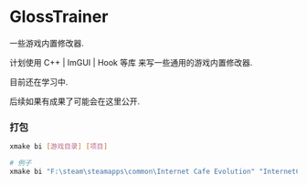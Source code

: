 # GlossTrainer


一些游戏内置修改器. 

计划使用 C++ | ImGUI | Hook 等库 来写一些通用的游戏内置修改器.

目前还在学习中. 

后续如果有成果了可能会在这里公开.



### 打包

```sh
xmake bi [游戏目录] [项目]

# 例子
xmake bi "F:\steam\steamapps\common\Internet Cafe Evolution" "InternetCafeEvolution"
```